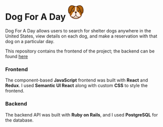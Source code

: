 # Dog For A Day <img src="./src/images/dogicon4.png" width="50px" height="50px">

Dog For A Day allows users to search for shelter dogs anywhere in the United States, view details on each dog, and make a reservation with that dog on a particular day.

This repository contains the frontend of the project; the backend can be found [here](https://github.com/ryansperzel/dog-for-a-day-backend)

### Frontend

The component-based **JavaScript** frontend was built with **React** and **Redux**. I used **Semantic UI React** along with custom **CSS** to style the frontend.

### Backend

The backend API was built with **Ruby on Rails**, and I used **PostgreSQL** for the database.
